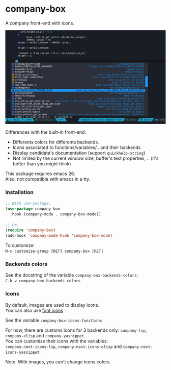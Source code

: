 
# company-box

A company front-end with icons.  

![company-box](company-box.png)

Differences with the built-in front-end:  
- Differents colors for differents backends.
- Icons associated to functions/variables/.. and their backends
- Display candidate's documentation (support `quickhelp-string`)
- Not limited by the current window size, buffer's text properties, .. (it's better than you might think)

This package requires emacs 26.  
Also, not compatible with emacs in a tty.  

### Installation
``` el
;; With use-package:
(use-package company-box
  :hook (company-mode . company-box-mode))

;; Or:
(require 'company-box)
(add-hook 'company-mode-hook 'company-box-mode)
```

To customize:  
`M-x customize-group [RET] company-box [RET]`   

### Backends colors

See the docstring of the variable `company-box-backends-colors`:  
`C-h v company-box-backends-colors`

### Icons

By default, images are used to display icons.  
You can also use [font icons](https://github.com/sebastiencs/company-box/wiki/icons)  

See the variable `company-box-icons-functions`  

For now, there are customs icons for 3 backends only: `company-lsp`, `company-elisp` and `company-yasnippet`.  
You can customize their icons with the variables:  
`company-next-icons-lsp`, `company-next-icons-elisp` and `company-next-icons-yasnippet`

Note: With images, you can't change icons colors
